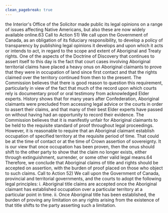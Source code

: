 ```yaml
---
clean_pagebreak: true
---
```


the Interior's Office of the Solicitor made public its legal opinions on a range of issues affecting Native Americans, but also these are now widely available online.63
Call to Action
51) We call upon the Government of Canada, as an obligation of its fiduciary responsibility, to develop a policy of transparency by publishing legal opinions it develops and upon which it acts or intends to act, in regard to the scope and extent of Aboriginal and Treaty rights.
One of the aspects of the Doctrine of Discovery that continues to assert itself to this day is the fact that court cases involving Aboriginal territorial claims have placed a heavy onus on Aboriginal claimants to prove that they were in occupation of land since first contact and that the rights claimed over the territory continued from then to the present. The Commission believes that there is good reason to question this requirement, particularly in view of the fact that much of the record upon which courts rely is documentary proof or oral testimony from acknowledged Elder experts. History shows that for many years after Confederation, Aboriginal claimants were precluded from accessing legal advice or the courts in order to assert their claims, and that many of their best Elder experts have passed on without having had an opportunity to record their evidence.
The Commission believes that it is manifestly unfair for Aboriginal claimants to be held to the requisite standard of proof throughout legal proceedings. However, it is reasonable to require that an Aboriginal claimant establish occupation of specified territory at the requisite period of time. That could be at the time of contact or at the time of Crown assertion of sovereignty. It is our view that once occupation has been proven, then the onus should shift to the other party to show that the claim no longer exists, either through extinguishment, surrender, or some other valid legal means.64 Therefore, we conclude that Aboriginal claims of title and rights should be accepted on assertion, with the burden of proof placed on those who object to such claims.
Call to Action
52) We call upon the Government of Canada, provincial and territorial governments, and the courts to adopt the following legal principles:
i. Aboriginal title claims are accepted once the Aboriginal claimant has established occupation over a particular territory at a particular point in time.
ii. Once Aboriginal title has been established, the burden of proving any limitation on any rights arising from the existence of that title shifts to the party asserting such a limitation.
